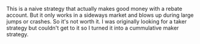 This is a naive strategy that actually makes good money with a rebate account. But it only works in a sideways market and blows up during large jumps or crashes. So it's not worth it. I was originally looking for a taker strategy but couldn't get to it so I turned it into a cummulative maker strategy.
